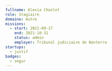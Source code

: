 ```yaml
---
fullname: Alexia Chaslot
role: Stagiaire 
domaine: Autre
missions:
  - start: 2021-09-17
    end: 2021-10-31
    status: admin
    employer: Tribunal judiciaire de Nanterre
startups:
  - justif
badges:
  - segur
---
```


